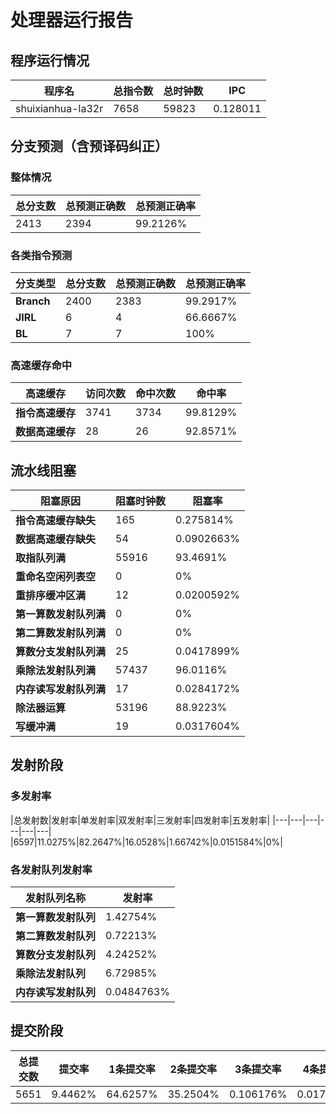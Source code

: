 # 处理器运行报告
## 程序运行情况
|程序名|总指令数|总时钟数|IPC|
|---|---|---|---|
|shuixianhua-la32r|7658|59823|0.128011|

## 分支预测（含预译码纠正）
### 整体情况
|总分支数|总预测正确数|总预测正确率|
|---|---|---|
|2413|2394|99.2126%|

### 各类指令预测
|分支类型|总分支数|总预测正确数|总预测正确率|
|---|---|---|---|
|**Branch**| 2400 | 2383 | 99.2917%|
|**JIRL**| 6 | 4 | 66.6667%|
|**BL**| 7 | 7 | 100%|

### 高速缓存命中
|高速缓存|访问次数|命中次数|命中率|
|---|---|---|---|
|**指令高速缓存**| 3741 | 3734 | 99.8129%|
|**数据高速缓存**| 28 | 26 | 92.8571%|
## 流水线阻塞
|阻塞原因|阻塞时钟数|阻塞率|
|---|---|---|
|**指令高速缓存缺失**| 165 | 0.275814%|
|**数据高速缓存缺失**| 54 | 0.0902663%|
|**取指队列满**| 55916 | 93.4691%|
|**重命名空闲列表空**|0 | 0%|
|**重排序缓冲区满**|12 | 0.0200592%|
|**第一算数发射队列满**|0 | 0%|
|**第二算数发射队列满**|0 | 0%|
|**算数分支发射队列满**|25 | 0.0417899%|
|**乘除法发射队列满**|57437 | 96.0116%|
|**内存读写发射队列满**|17 | 0.0284172%|
|**除法器运算**|53196 | 88.9223%|
|**写缓冲满**|19 | 0.0317604%|

## 发射阶段
### 多发射率
|总发射数|发射率|单发射率|双发射率|三发射率|四发射率|五发射率|
|---|---|---|---|---|---|
|6597|11.0275%|82.2647%|16.0528%|1.66742%|0.0151584%|0%|

### 各发射队列发射率
|发射队列名称|发射率|
|---|---|
|**第一算数发射队列**|1.42754%|
|**第二算数发射队列**|0.72213%|
|**算数分支发射队列**|4.24252%|
|**乘除法发射队列**|6.72985%|
|**内存读写发射队列**|0.0484763%|

## 提交阶段
|总提交数|提交率|1条提交率|2条提交率|3条提交率|4条提交率|
|---|---|---|---|---|---|
|5651|9.4462%|64.6257%|35.2504%|0.106176%|0.017696%|
